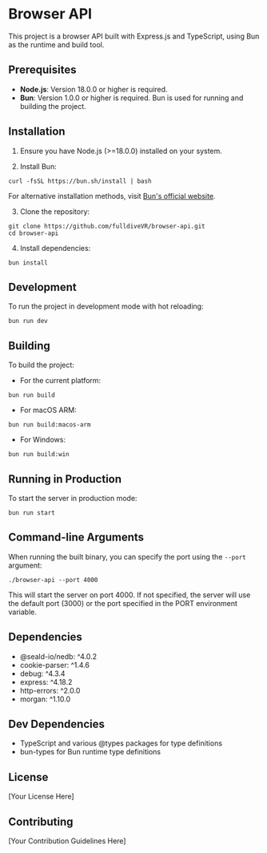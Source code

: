# Browser API

This project is a browser API built with Express.js and TypeScript, using Bun as the runtime and build tool.

## Prerequisites

- **Node.js**: Version 18.0.0 or higher is required.
- **Bun**: Version 1.0.0 or higher is required. Bun is used for running and building the project.

## Installation

1. Ensure you have Node.js (>=18.0.0) installed on your system.

2. Install Bun:
```
curl -fsSL https://bun.sh/install | bash
```

For alternative installation methods, visit [Bun's official website](https://bun.sh).

3. Clone the repository:

```
git clone https://github.com/fulldiveVR/browser-api.git
cd browser-api
```

4. Install dependencies:

```
bun install
```

## Development

To run the project in development mode with hot reloading:

```
bun run dev
```

## Building

To build the project:

- For the current platform:
```
bun run build
```

- For macOS ARM:
```
bun run build:macos-arm
```

- For Windows:
```
bun run build:win
```

## Running in Production

To start the server in production mode:

```
bun run start
```

## Command-line Arguments

When running the built binary, you can specify the port using the `--port` argument:

```
./browser-api --port 4000
```

This will start the server on port 4000. If not specified, the server will use the default port (3000) or the port specified in the PORT environment variable.

## Dependencies

- @seald-io/nedb: ^4.0.2
- cookie-parser: ^1.4.6
- debug: ^4.3.4
- express: ^4.18.2
- http-errors: ^2.0.0
- morgan: ^1.10.0

## Dev Dependencies

- TypeScript and various @types packages for type definitions
- bun-types for Bun runtime type definitions

## License

[Your License Here]

## Contributing

[Your Contribution Guidelines Here]